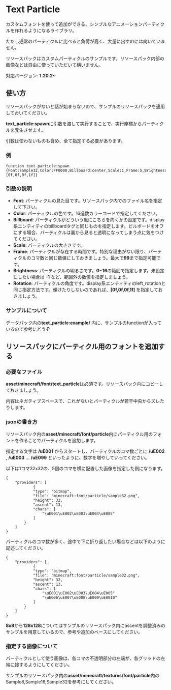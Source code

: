 # Text Particle
カスタムフォントを使って追加ができる、シンプルなアニメーションパーティクルを作れるようになるライブラリ。

ただし通常のパーティクルに比べると負荷が高く、大量に出すのには向いていません。

リソースパックはカスタムパーティクルのサンプルです。リソースパック内部の画像などは自由に使っていただいて構いません。

対応バージョン: **1.20.2~**

## 使い方
リソースパックがないと話が始まらないので、サンプルのリソースパックを適用しておいてください。

**text_particle:spawn**に引数を渡して実行することで、実行座標からパーティクルを発生させます。

引数は使わないものも含め、全て指定する必要があります。

### 例
```
function text_particle:spawn {Font:sample32,Color:FF0000,Billboard:center,Scale:1,Frame:5,Brightness:-1,Rotation:[0f,0f,0f,1f]}
```

### 引数の説明
* **Font**: パーティクルの見た目です。リソースパック内でのファイル名を指定して下さい。
* **Color**: パーティクルの色です。16進数カラーコードで指定してください。
* **Billboard**: パーティクルがどういう風にこちらを向くかの設定です。display系エンティティのbillboardタグと同じものを指定します。ビルボードをオフにする場合、パーティクルは裏から見ると透明になってしまう点に気をつけてください。
* **Scale**: パーティクルの大きさです。
* **Frame**: パーティクルが存在する時間です。特別な理由がない限り、パーティクルのコマ数と同じ数値にしておきましょう。最大で**99**まで指定可能です。
* **Brightness**: パーティクルの明るさです。**0~16**の範囲で指定します。未設定にしたい場合は **-1** など、範囲外の数値を指定しましょう。
* **Rotation**: パーティクルの角度です。display系エンティティのleft_rotationと同じ指定方法です。傾けたりしないのであれば、**[0f,0f,0f,1f]** を指定しておきましょう。

### サンプルについて
データパック内の**text_particle:example/** 内に、サンプルのfunctionが入っているので参考にどうぞ

## リソースパックにパーティクル用のフォントを追加する

### 必要なファイル
**asset/minecraft/font/text_particle**は必須です。リソースパック内にコピーしておきましょう。

内容はネガティブスペースで、これがないとパーティクルが若干中央からズレたりします。

### jsonの書き方
リソースパック内の**asset/minecraft/font/particle**内にパーティクル用のフォントを作ることでパーティクルを追加します。

指定する文字は **/uE001** からスタートし、パーティクルのコマ数ごとに **/uE002** , **/uE003** … **/uE099** といったように、数字を増やしていってください。

以下は1コマ32x32の、5個のコマを横に配置した画像を指定した例になります。

```
{
    "providers": [
            {
            "type": "bitmap",
            "file": "minecraft:font/particle/sample32.png",
            "height": 32,
            "ascent": 13,
            "chars": [
                "\uE001\uE002\uE003\uE004\uE005"
            ]
        }
    ]
}
```

パーティクルのコマ数が多く、途中で下に折り返したい場合などは以下のように記述してください。
```
{
    "providers": [
            {
            "type": "bitmap",
            "file": "minecraft:font/particle/sample32.png",
            "height": 32,
            "ascent": 13,
            "chars": [
                "\uE001\uE002\uE003\uE004\uE005"
                "\uE006\uE007\uE008\uE009\uE0010"
            ]
        }
    ]
}
```

**8x8**から**128x128**についてはサンプルのリソースパック内にascentを調整済みのサンプルを用意しているので、参考や追加のベースにしてください。

### 指定する画像について
パーティクルとして使う画像は、各コマの不透明部分の左端が、各グリッドの左端に接するようにしてください。

サンプルのリソースパック内の**asset/minecraft/textures/font/particle**内のSample8,Sample16,Sample32を参考にしてください。


